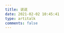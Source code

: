 ```yaml
---
title: 说说
date: 2021-02-02 10:45:41
type: artitalk
comments: false
---
```

<!-- <script type="text/javascript" src="https://unpkg.com/artitalk"></script>
<div id="artitalk_main"></div>

<script>
  new Artitalk({
    appId: 'KzI5iLC4opWP6ONF4dmc9yli-MdYXbMMI',
    appKey: 'BzTMROHuLTBQu4r5xV9Lc4LN'
  })
</script> -->